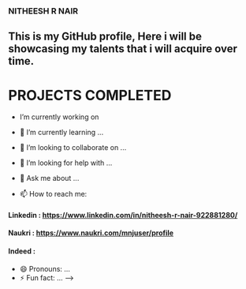 ### NITHEESH R NAIR

## This is my GitHub profile, Here i will be showcasing my talents that i will acquire over time.

# PROJECTS COMPLETED

- I’m currently working on
- 🌱 I’m currently learning ...
- 👯 I’m looking to collaborate on ...
- 🤔 I’m looking for help with ...
- 💬 Ask me about ...

- 📫 How to reach me:

#### Linkedin : https://www.linkedin.com/in/nitheesh-r-nair-922881280/
#### Naukri : https://www.naukri.com/mnjuser/profile
#### Indeed : 
- 😄 Pronouns: ...
- ⚡ Fun fact: ...
-->
